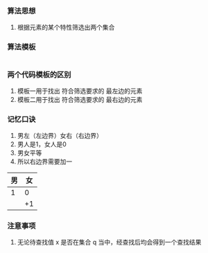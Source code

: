 ### 算法思想
1. 根据元素的某个特性筛选出两个集合
### 算法模板
```

```
### 两个代码模板的区别
1. 模板一用于找出 符合筛选要求的 最左边的元素
2. 模板二用于找出 符合筛选要求的 最右边的元素
### 记忆口诀
1. 男左（左边界）女右（右边界）
2. 男人是1，女人是0
3. 男女平等
4. 所以右边界需要加一

| 男   | 女   |
| --- | --- |
| 1   | 0   |
|     | +1  |

### 注意事项
1. 无论待查找值 x 是否在集合 q 当中，经查找后均会得到一个查找结果